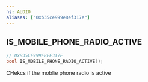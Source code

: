 ```yaml
---
ns: AUDIO
aliases: ["0xb35ce999e8ef317e"]
---
```

## IS_MOBILE_PHONE_RADIO_ACTIVE

```c
// 0xB35CE999E8EF317E
bool IS_MOBILE_PHONE_RADIO_ACTIVE();
```

CHekcs if the moblie phone radio is active

